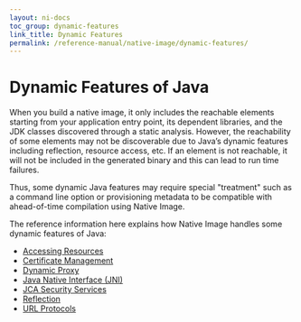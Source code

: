 ```yaml
---
layout: ni-docs
toc_group: dynamic-features
link_title: Dynamic Features
permalink: /reference-manual/native-image/dynamic-features/
---
```


# Dynamic Features of Java

When you build a native image, it only includes the reachable elements starting from your application entry point, its dependent libraries, and the JDK classes discovered through a static analysis. 
However, the reachability of some elements may not be discoverable due to Java’s dynamic features including reflection, resource access, etc. 
If an element is not reachable, it will not be included in the generated binary and this can lead to run time failures.

Thus, some dynamic Java features may require special "treatment" such as a command line option or provisioning metadata to be compatible with ahead-of-time compilation using Native Image. 

The reference information here explains how Native Image handles some dynamic features of Java:

- [Accessing Resources](Resources.md)
- [Certificate Management](CertificateManagement.md)
- [Dynamic Proxy](DynamicProxy.md)
- [Java Native Interface (JNI)](JNI.md)
- [JCA Security Services](JCASecurityServices.md)
- [Reflection](Reflection.md)
- [URL Protocols](URLProtocols.md)